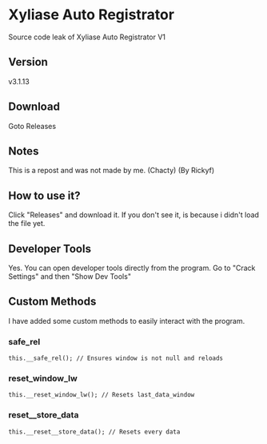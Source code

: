 # Xyliase Auto Registrator 
Source code leak of Xyliase Auto Registrator V1

## Version
v3.1.13

## Download
Goto Releases

## Notes
This is a repost and was not made by me. (Chacty) (By Rickyf)

## How to use it?
Click "Releases" and download it. 
If you don't see it, is because i didn't load the file yet.

## Developer Tools
Yes. You can open developer tools directly from the program. Go to "Crack Settings" and then "Show Dev Tools"

## Custom Methods 
I have added some custom methods to easily interact with the program.

### safe_rel 
`
this.__safe_rel(); // Ensures window is not null and reloads   
`

### reset_window_lw
`
this.__reset_window_lw(); // Resets last_data_window 
`

### reset__store_data
`
this.__reset__store_data(); // Resets every data
`
